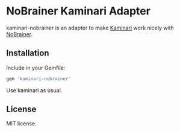 NoBrainer Kaminari Adapter
==========================

kaminari-nobrainer is an adapter to make
[Kaminari](https://github.com/amatsuda/kaminari) work nicely with
[NoBrainer](http://nobrainer.io).

Installation
------------

Include in your Gemfile:

```ruby
gem 'kaminari-nobrainer'
```

Use kaminari as usual.

License
-------

MIT license.
